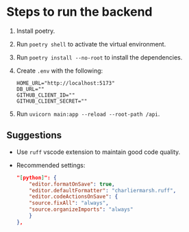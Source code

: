 # Steps to run the backend

1. Install poetry.
2. Run `poetry shell` to activate the virtual environment.
3. Run `poetry install --no-root` to install the dependencies.
4. Create `.env` with the following:

   ```
   HOME_URL="http://localhost:5173"
   DB_URL=""
   GITHUB_CLIENT_ID=""
   GITHUB_CLIENT_SECRET=""
   ```

5. Run `uvicorn main:app --reload --root-path /api`.

## Suggestions

- Use `ruff` vscode extension to maintain good code quality.
- Recommended settings:

  ```json
  "[python]": {
      "editor.formatOnSave": true,
      "editor.defaultFormatter": "charliermarsh.ruff",
      "editor.codeActionsOnSave": {
      "source.fixAll": "always",
      "source.organizeImports": "always"
      }
  },
  ```
